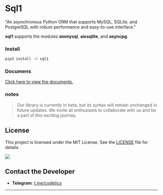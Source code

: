 # Sql1

"An asynchronous Python ORM that supports MySQL, SQLite, and PostgreSQL with robust performance and easy-to-use interface."  
  
**sql1** supports the modules **aiomysql**, **aiosqlite**, and **asyncpg**.



### Install
```bash
pip3 install -U sql1
``` 


### Documens
[Click here to view the documents.](https://github.com/nuoqte/sql1/doc/install.md)


### notes

> Our library is currently in beta, but its syntax will remain unchanged in future updates. We invite all enthusiasts to collaborate with us and be a part of this exciting journey.



  
## License

This project is licensed under the MIT License. See the [LICENSE](https://github.com/NuoQTe/sql1/blob/main/LICENSE) file for details.

<a href="https://pypi.org/project/sql1/"><img src="https://img.shields.io/badge/sql1-0.1.0-F5F5F5?style=flat-square&labelColor=DC143C"></a> 

## Contact the Developer
- **Telegram**: [t.me/codetics](https://t.me/codetics)

---
